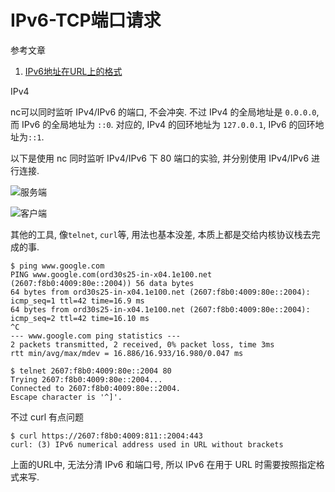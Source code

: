 # IPv6-TCP端口请求

参考文章

1. [IPv6地址在URL上的格式](https://www.cnblogs.com/hdtianfu/p/3159556.html)

IPv4

nc可以同时监听 IPv4/IPv6 的端口, 不会冲突. 不过 IPv4 的全局地址是 `0.0.0.0`, 而 IPv6 的全局地址为 `::0`. 对应的, IPv4 的回环地址为 `127.0.0.1`, IPv6 的回环地址为`::1`.

以下是使用 nc 同时监听 IPv4/IPv6 下 80 端口的实验, 并分别使用 IPv4/IPv6 进行连接.

![服务端](https://gitee.com/generals-space/gitimg/raw/master/E0D10C8C6CD57F5A731EA99872BFA1CA.png)

![客户端](https://gitee.com/generals-space/gitimg/raw/master/326F55AD522684846C8FD792CC9723A7.png)

其他的工具, 像`telnet`, `curl`等, 用法也基本没差, 本质上都是交给内核协议栈去完成的事.

```console
$ ping www.google.com
PING www.google.com(ord30s25-in-x04.1e100.net (2607:f8b0:4009:80e::2004)) 56 data bytes
64 bytes from ord30s25-in-x04.1e100.net (2607:f8b0:4009:80e::2004): icmp_seq=1 ttl=42 time=16.9 ms
64 bytes from ord30s25-in-x04.1e100.net (2607:f8b0:4009:80e::2004): icmp_seq=2 ttl=42 time=16.10 ms
^C
--- www.google.com ping statistics ---
2 packets transmitted, 2 received, 0% packet loss, time 3ms
rtt min/avg/max/mdev = 16.886/16.933/16.980/0.047 ms
```

```console
$ telnet 2607:f8b0:4009:80e::2004 80
Trying 2607:f8b0:4009:80e::2004...
Connected to 2607:f8b0:4009:80e::2004.
Escape character is '^]'.
```

不过 curl 有点问题

```console
$ curl https://2607:f8b0:4009:811::2004:443
curl: (3) IPv6 numerical address used in URL without brackets
```

上面的URL中, 无法分清 IPv6 和端口号, 所以 IPv6 在用于 URL 时需要按照指定格式来写.

